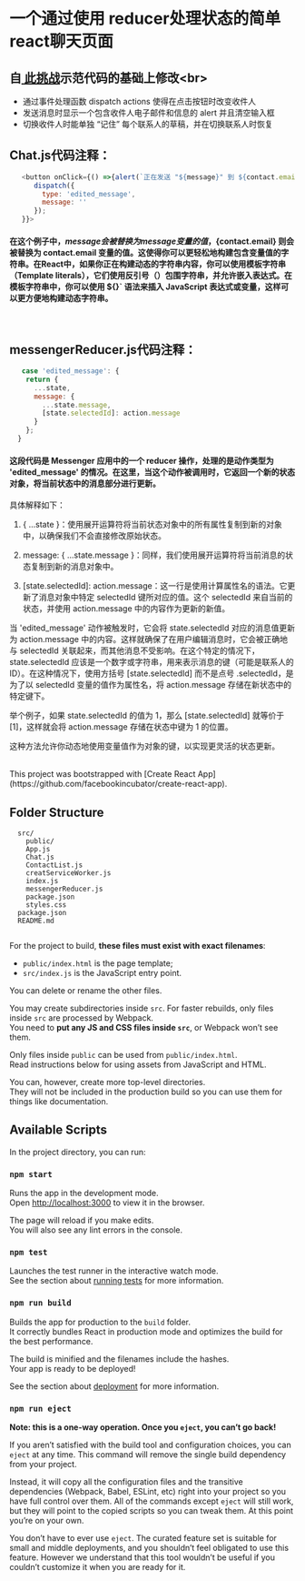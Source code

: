 # 一个通过使用 reducer处理状态的简单react聊天页面<br>
## 自[ 此挑战]([https://zh-hans.react.dev/learn/preserving-and-resetting-state#option-2-resetting-state-with-a-key](https://zh-hans.react.dev/learn/extracting-state-logic-into-a-reducer#challenges))示范代码的基础上修改<br>
* 通过事件处理函数 dispatch actions 使得在点击按钮时改变收件人
* 发送消息时显示一个包含收件人电子邮件和信息的 alert 并且清空输入框
* 切换收件人时能单独 “记住” 每个联系人的草稿，并在切换联系人时恢复

## Chat.js代码注释：
  ```javascript
     <button onClick={() =>{alert(`正在发送 "${message}" 到 ${contact.email}`);
        dispatch({
          type: 'edited_message',
          message: ''
        });
     }}>
  ```
  #### 在这个例子中，${message} 会被替换为 message 变量的值，${contact.email} 则会被替换为 contact.email 变量的值。这使得你可以更轻松地构建包含变量值的字符串。在React中，如果你正在构建动态的字符串内容，你可以使用模板字符串（Template literals），它们使用反引号（）包围字符串，并允许嵌入表达式。在模板字符串中，你可以使用 ${}` 语法来插入 JavaScript 表达式或变量，这样可以更方便地构建动态字符串。
  
&nbsp;

## messengerReducer.js代码注释：
  ```javascript
     case 'edited_message': {
      return {
        ...state,
        message: {
          ...state.message,
          [state.selectedId]: action.message
        }
      };
    }
  ```
#### 这段代码是 Messenger 应用中的一个 reducer 操作，处理的是动作类型为 'edited_message' 的情况。在这里，当这个动作被调用时，它返回一个新的状态对象，将当前状态中的消息部分进行更新。

具体解释如下：

1. { ...state }：使用展开运算符将当前状态对象中的所有属性复制到新的对象中，以确保我们不会直接修改原始状态。

2. message: { ...state.message }：同样，我们使用展开运算符将当前消息的状态复制到新的消息对象中。

3. [state.selectedId]: action.message：这一行是使用计算属性名的语法。它更新了消息对象中特定 selectedId 键所对应的值。这个 selectedId 来自当前的状态，并使用 action.message 中的内容作为更新的新值。

当 'edited_message' 动作被触发时，它会将 state.selectedId 对应的消息值更新为 action.message 中的内容。这样就确保了在用户编辑消息时，它会被正确地与 selectedId 关联起来，而其他消息不受影响。在这个特定的情况下，state.selectedId 应该是一个数字或字符串，用来表示消息的键（可能是联系人的ID）。在这种情况下，使用方括号 [state.selectedId] 而不是点号 .selectedId，是为了以 selectedId 变量的值作为属性名，将 action.message 存储在新状态中的特定键下。

举个例子，如果 state.selectedId 的值为 1，那么 [state.selectedId] 就等价于 [1]，这样就会将 action.message 存储在状态中键为 1 的位置。

这种方法允许你动态地使用变量值作为对象的键，以实现更灵活的状态更新。







<br>
This project was bootstrapped with [Create React App](https://github.com/facebookincubator/create-react-app).

## Folder Structure
```
  src/
    public/
    App.js
    Chat.js
    ContactList.js
    creatServiceWorker.js
    index.js
    messengerReducer.js
    package.json
    styles.css
  package.json
  README.md
    
```

For the project to build, **these files must exist with exact filenames**:

* `public/index.html` is the page template;
* `src/index.js` is the JavaScript entry point.

You can delete or rename the other files.

You may create subdirectories inside `src`. For faster rebuilds, only files inside `src` are processed by Webpack.<br>
You need to **put any JS and CSS files inside `src`**, or Webpack won’t see them.

Only files inside `public` can be used from `public/index.html`.<br>
Read instructions below for using assets from JavaScript and HTML.

You can, however, create more top-level directories.<br>
They will not be included in the production build so you can use them for things like documentation.

## Available Scripts

In the project directory, you can run:

### `npm start`

Runs the app in the development mode.<br>
Open [http://localhost:3000](http://localhost:3000) to view it in the browser.

The page will reload if you make edits.<br>
You will also see any lint errors in the console.

### `npm test`

Launches the test runner in the interactive watch mode.<br>
See the section about [running tests](#running-tests) for more information.

### `npm run build`

Builds the app for production to the `build` folder.<br>
It correctly bundles React in production mode and optimizes the build for the best performance.

The build is minified and the filenames include the hashes.<br>
Your app is ready to be deployed!

See the section about [deployment](#deployment) for more information.

### `npm run eject`

**Note: this is a one-way operation. Once you `eject`, you can’t go back!**

If you aren’t satisfied with the build tool and configuration choices, you can `eject` at any time. This command will remove the single build dependency from your project.

Instead, it will copy all the configuration files and the transitive dependencies (Webpack, Babel, ESLint, etc) right into your project so you have full control over them. All of the commands except `eject` will still work, but they will point to the copied scripts so you can tweak them. At this point you’re on your own.

You don’t have to ever use `eject`. The curated feature set is suitable for small and middle deployments, and you shouldn’t feel obligated to use this feature. However we understand that this tool wouldn’t be useful if you couldn’t customize it when you are ready for it.



